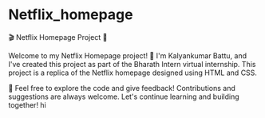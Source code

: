 # Netflix_homepage

🎬 Netflix Homepage Project 🎥

Welcome to my Netflix Homepage project! 👋 I'm Kalyankumar Battu, and I've created this project as part of the Bharath Intern virtual internship. This project is a replica of the Netflix homepage designed using HTML and CSS.

🚀 Feel free to explore the code and give feedback! Contributions and suggestions are always welcome. Let's continue learning and building together!
<a>hi</a>
